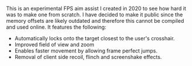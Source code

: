This is an experimental FPS aim assist I created in 2020 to see how hard it was to make one from scratch. I have decided to make it public since the memory offsets are likely outdated and therefore this cannot be compiled and used online.
It features the following:

* Automatically locks onto the target closest to the user's crosshair.
* Improved field of view and zoom
* Enables faster movement by allowing frame perfect jumps.
* Removal of client side recoil, flinch and screenshake effects.
